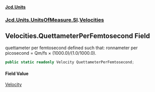 #### [Jcd.Units](index.md 'index')

### [Jcd.Units.UnitsOfMeasure.SI](Jcd.Units.UnitsOfMeasure.SI.md 'Jcd.Units.UnitsOfMeasure.SI').[Velocities](Velocities.md 'Jcd.Units.UnitsOfMeasure.SI.Velocities')

## Velocities.QuettameterPerFemtosecond Field

quettameter per femtosecond defined such that: ronnameter per picosecond = Qm/fs × (1000.0)/(1.0/1000.0).

```csharp
public static readonly Velocity QuettameterPerFemtosecond;
```

#### Field Value

[Velocity](Velocity.md 'Jcd.Units.UnitTypes.Velocity')